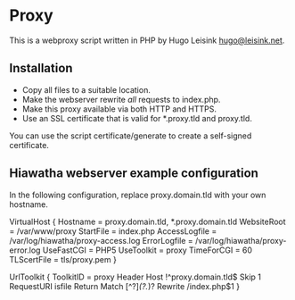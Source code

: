 Proxy
=====
This is a webproxy script written in PHP by Hugo Leisink <hugo@leisink.net>.

Installation
------------
- Copy all files to a suitable location.
- Make the webserver rewrite *all* requests to index.php.
- Make this proxy available via both HTTP and HTTPS.
- Use an SSL certificate that is valid for \*.proxy.tld and proxy.tld.

You can use the script certificate/generate to create a self-signed certificate.

Hiawatha webserver example configuration
----------------------------------------
In the following configuration, replace proxy.domain.tld with your own hostname.

VirtualHost {
	Hostname = proxy.domain.tld, *.proxy.domain.tld
	WebsiteRoot = /var/www/proxy
	StartFile = index.php
	AccessLogfile = /var/log/hiawatha/proxy-access.log
	ErrorLogfile = /var/log/hiawatha/proxy-error.log
	UseFastCGI = PHP5
	UseToolkit = proxy
	TimeForCGI = 60
	TLScertFile = tls/proxy.pem
}

UrlToolkit {
	ToolkitID = proxy
	Header Host !^proxy.domain.tld$ Skip 1
	RequestURI isfile Return
	Match [^?]*(\?.*)? Rewrite /index.php$1
}

